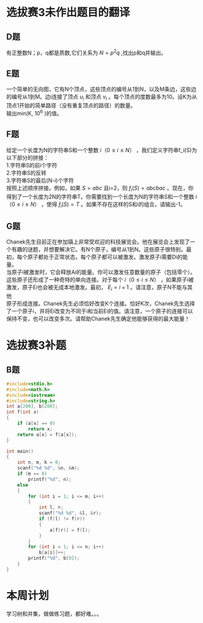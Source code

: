 # 选拔赛3未作出题目的翻译  
## D题
有正整数N；p，q都是质数,它们关系为 $N=p^2q$ ,找出p和q并输出。  
## E题
一个简单的无向图，它有N个顶点，这些顶点的编号从1到N，以及M条边，这些边的编号从1到M。边i连接了顶点 $u_i$ 和顶点 $v_i$ 。每个顶点的度数最多为10。设K为从顶点1开始的简单路径（没有重复顶点的路径）的数量。  
输出min(K, $10^6$ )的值。
## F题
给定一个长度为N的字符串S和一个整数 $i（0≤i≤N）$ ，我们定义字符串f_i(S)为以下部分的拼接：  
1.字符串S的前i个字符  
2.字符串S的反转  
3.字符串S的最后(N-i)个字符  
按照上述顺序拼接。例如，如果 $S=abc$ 且i=2，则 $f_i(S)=abcbac$ 。现在，你得到了一个长度为2N的字符串T。你需要找到一个长度为N的字符串S和一个整数 $i（0≤i≤N）$ ，使得 $f_i(S)=T$ 。如果不存在这样的S和i的组合，请输出-1。  
## G题
Chanek先生目前正在参加镇上非常受欢迎的科技展览会。他在展览会上发现了一个有趣的谜题，并想要解决它。有N个原子，编号从1到N。这些原子很特别。最初，每个原子都处于正常状态。每个原子都可以被激发。激发原子i需要Di的能量。  
当原子i被激发时，它会释放Ai的能量。你可以激发任意数量的原子（包括零个）。这些原子还形成了一种奇特的单向连接。对于每个 $i（0≤i≤N）$ ，如果原子i被激发，原子Ei也会被无成本地激发。最初， $E_i=i+1$ 。请注意，原子N不能与其他  
原子形成连接。Chanek先生必须恰好改变K个连接。恰好K次，Chanek先生选择了一个原子i，并将Ei改变为不同于i和当前Ei的值。请注意，一个原子的连接可以保持不变，也可以改变多次。请帮助Chanek先生确定他能够获得的最大能量！  
# 选拔赛3补题
## B题
```C++
#include<stdio.h>
#include<math.h>
#include<iostream>
#include<string.h>
int a[200], b[200];
int f(int x)
{
    if (a[x] == 0)
        return x;
    return a[x] = f(a[x]);
}

int main()
{
    int n, m, k = 0;
    scanf("%d %d", &n, &m);
    if (m == 0)
        printf("%d", n);
    else
    {
        for (int i = 1; i <= m; i++)
        {
            int l, r;
            scanf("%d %d", &l, &r);
            if (f(l) != f(r))
            {
                a[f(r)] = f(l);
            }
        }
        for (int i = 1; i <= n; i++)
            b[a[i]]++;
        printf("%d", b[0]);
    }
}
```
# 本周计划
学习树和并集，做做练习题，都好难。。。  



  
